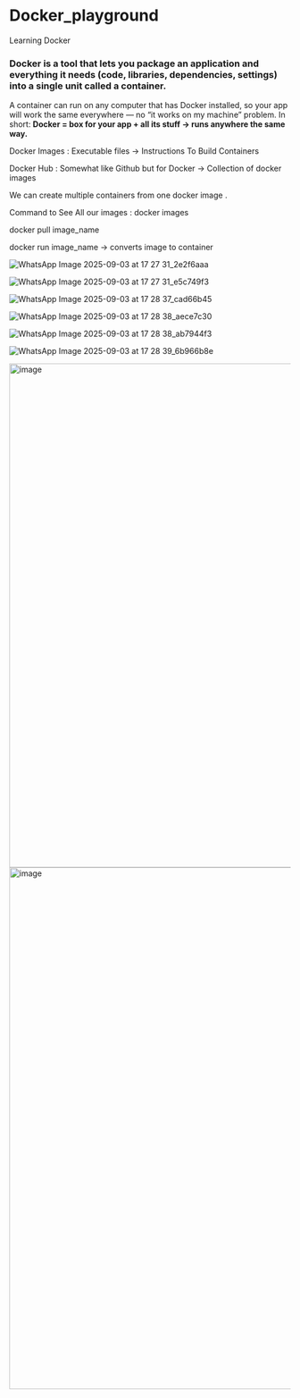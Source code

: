 # Docker_playground
Learning Docker

### Docker is a tool that lets you package an application and everything it needs (code, libraries, dependencies, settings) into a single unit called a container.
A container can run on any computer that has Docker installed, so your app will work the same everywhere — no “it works on my machine” problem.
In short:   **Docker = box for your app + all its stuff → runs anywhere the same way.**

Docker Images : Executable files  -> Instructions To Build Containers 

Docker Hub : Somewhat like Github but for Docker -> Collection of docker images 

We can create multiple containers from one docker image .

Command to See All our images :   docker images 

docker pull image_name 

docker run image_name -> converts image to container 

![WhatsApp Image 2025-09-03 at 17 27 31_2e2f6aaa](https://github.com/user-attachments/assets/e4ad6d9f-3a1a-4ca7-be79-df751671ec98)

![WhatsApp Image 2025-09-03 at 17 27 31_e5c749f3](https://github.com/user-attachments/assets/71e72c96-0d82-4c09-8916-140fdf7d0d6c)


![WhatsApp Image 2025-09-03 at 17 28 37_cad66b45](https://github.com/user-attachments/assets/ec2a6a58-2859-4137-b626-b6a871e38c4c)

![WhatsApp Image 2025-09-03 at 17 28 38_aece7c30](https://github.com/user-attachments/assets/d8ed8669-72d1-4502-aeff-1845d49fd908)

![WhatsApp Image 2025-09-03 at 17 28 38_ab7944f3](https://github.com/user-attachments/assets/51afb19c-0a02-4f88-841d-faa4ad79549f)

![WhatsApp Image 2025-09-03 at 17 28 39_6b966b8e](https://github.com/user-attachments/assets/08d4ddfc-20b3-4d56-83dc-7d794b99296c)





<img width="963" height="902" alt="image" src="https://github.com/user-attachments/assets/95eaddde-7031-4483-a083-684ea229225d" />
<img width="1773" height="934" alt="image" src="https://github.com/user-attachments/assets/9ebcdff4-4d46-46ed-9d76-967e44986c97" />












